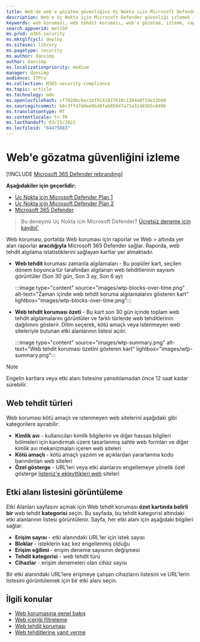 ```yaml
---
title: Web'de web'e gözatma güvenliğini Uç Nokta için Microsoft Defender
description: Web'e Uç Nokta için Microsoft Defender güvenliği izlemek için Web'de web korumasını kullanma
keywords: web koruması, web tehdit koruması, web'e gözatma, izleme, raporlar, kartlar, etki alanı listesi, güvenlik, kimlik avı, kötü amaçlı yazılım, exploit, web siteleri, ağ koruması, Edge, Internet Explorer, Chrome, Firefox, web tarayıcısı
search.appverid: met150
ms.prod: m365-security
ms.mktglfcycl: deploy
ms.sitesec: library
ms.pagetype: security
ms.author: dansimp
author: dansimp
ms.localizationpriority: medium
manager: dansimp
audience: ITPro
ms.collection: M365-security-compliance
ms.topic: article
ms.technology: mde
ms.openlocfilehash: cf702dbcbec1bf9141827610c1304a0f19e13b90
ms.sourcegitcommit: b0c3ffd7ddee9b30fab85047a71a31483b5c649b
ms.translationtype: MT
ms.contentlocale: tr-TR
ms.lasthandoff: 03/25/2022
ms.locfileid: "64475883"
---
```

# <a name="monitor-web-browsing-security"></a>Web'e gözatma güvenliğini izleme

[!INCLUDE [Microsoft 365 Defender rebranding](../../includes/microsoft-defender.md)]

**Aşağıdakiler için geçerlidir:**
- [Uç Nokta için Microsoft Defender Plan 1](https://go.microsoft.com/fwlink/p/?linkid=2154037)
- [Uç Nokta için Microsoft Defender Plan 2](https://go.microsoft.com/fwlink/p/?linkid=2154037)
- [Microsoft 365 Defender](https://go.microsoft.com/fwlink/?linkid=2118804)

> Bu deneyimi Uç Nokta için Microsoft Defender? [Ücretsiz deneme için kaydol'](https://signup.microsoft.com/create-account/signup?products=7f379fee-c4f9-4278-b0a1-e4c8c2fcdf7e&ru=https://aka.ms/MDEp2OpenTrial?ocid=docs-wdatp-main-abovefoldlink&rtc=1)

Web koruması, portalda Web koruması için raporlar ve Web > altında yer alan raporlar **aracılığıyla** Microsoft 365 Defender sağlar. Raporda, web tehdit algılama istatistiklerini sağlayan kartlar yer almaktadır.

- **Web tehdit** koruması zamanla algılamaları - Bu popüler kart, seçilen dönem boyunca tür tarafından algılanan web tehditlerinin sayısını görüntüler (Son 30 gün, Son 3 ay, Son 6 ay)

  :::image type="content" source="images/wtp-blocks-over-time.png" alt-text="Zaman içinde web tehdit koruma algılamalarını gösteren kart" lightbox="images/wtp-blocks-over-time.png":::

- **Web tehdit koruması özeti** - Bu kart son 30 gün içinde toplam web tehdit algılamalarını görüntüler ve farklı türlerde web tehditlerinin dağılımını gösterir. Dilim seçerek, kötü amaçlı veya istenmeyen web siteleriyle bulunan etki alanlarının listesi açılır.

  :::image type="content" source="images/wtp-summary.png" alt-text="Web tehdit koruması özetini gösteren kart"  lightbox="images/wtp-summary.png":::

> [!NOTE]
> Engelin kartlara veya etki alanı listesine yansıtılamadan önce 12 saat kadar sürebilir.

## <a name="types-of-web-threats"></a>Web tehdit türleri

Web koruması kötü amaçlı ve istenmeyen web sitelerini aşağıdaki gibi kategorilere ayırabilir:

- **Kimlik avı** - kullanıcıları kimlik bilgilerini ve diğer hassas bilgileri bölmeleri için kandırmak üzere tasarlanmış sahte web formları ve diğer kimlik avı mekanizmaları içeren web siteleri
- **Kötü amaçlı** - kötü amaçlı yazılım ve açıklardan yararlanma kodu barındırılan web siteleri
- **Özel gösterge** - URL'leri veya etki alanlarını engellemeye yönelik özel gösterge [listeniz'e ekleyttikleri web](manage-indicators.md) siteleri

## <a name="view-the-domain-list"></a>Etki alanı listesini görüntüleme

Etki Alanları sayfasını açmak için Web tehdit koruması **özet kartında belirli bir** web tehdit **kategorisi** seçin. Bu sayfada, bu tehdit kategorisi altındaki etki alanlarının listesi görüntülenir. Sayfa, her etki alanı için aşağıdaki bilgileri sağlar:

- **Erişim sayısı** - etki alanındaki URL'ler için istek sayısı
- **Bloklar** - isteklerin kaç kez engellenmiş olduğu
- **Erişim eğilimi** - erişim deneme sayısının değişmesi
- **Tehdit kategorisi** - web tehdit türü
- **Cihazlar** - erişim denemeleri olan cihaz sayısı

Bir etki alanındaki URL'lere erişmeye çalışan cihazların listesini ve URL'lerin listesini görüntülemek için bir etki alanı seçin.

## <a name="related-topics"></a>İlgili konular

- [Web korumasına genel bakış](web-protection-overview.md)
- [Web içeriği filtreleme](web-content-filtering.md)
- [Web tehdit koruması](web-threat-protection.md)
- [Web tehditlerine yanıt verme](web-protection-response.md)

